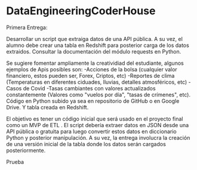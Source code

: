 # DataEngineeringCoderHouse

Primera Entrega:

Desarrollar un script que extraiga datos de una API pública. A su vez, el alumno debe crear una tabla en Redshift para posterior carga de los datos extraidos.
Consultar la documentación del módulo requests en Python.


Se sugiere fomentar ampliamente la creatividiad del estudiante, algunos ejemplos de Apis posibles son:
-Acciones de la bolsa (cualquier valor financiero, estos pueden ser, Forex, Criptos, etc) 
-Reportes de clima (Temperaturas en diferentes ciduades, lluvias, detalles atmosféricos, etc)
-Casos de Covid 
-Tasas cambiantes con valores actualizados constantemente (Valores como "vuelos por día", "tasas de crímenes", etc). Código en Python subido ya sea en repositorio de GitHub o en Google Drive. Y tabla creada en Redshift.


El objetivo es tener un código inicial que será usado en el proyecto final como un MVP de ETL . El script debería extraer datos en JSON desde una API pública o gratuita para luego convertir estos datos en diccionario Python y posterior manipulación. A su vez, la entrega involucra la creación de una versión inicial de la tabla donde los datos serán cargados posteriormente.                    

Prueba
